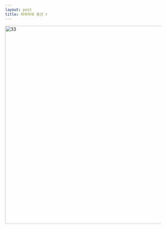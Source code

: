 ```yaml
---
layout: post
title: 파워파워 동선 r
---
```


<img width="640px" alt="33" src="https://user-images.githubusercontent.com/82706829/115135751-f3ed1f80-a055-11eb-8840-807f8f840f71.jpg">
